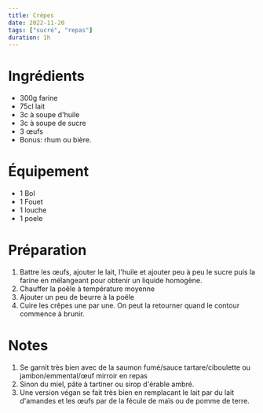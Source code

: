 ```yaml
---
title: Crêpes
date: 2022-11-20
tags: ["sucré", "repas"]
duration: 1h
---
```


# Ingrédients

+ 300g farine
+ 75cl lait
+ 3c à soupe d'huile
+ 3c à soupe de sucre
+ 3 œufs
+ Bonus: rhum ou bière.

# Équipement

+ 1 Bol
+ 1 Fouet
+ 1 louche
+ 1 poele

# Préparation

1. Battre les œufs, ajouter le lait, l'huile et ajouter peu à peu le sucre puis la farine en mélangeant
pour obtenir un liquide homogène.
2. Chauffer la poêle à température moyenne
3. Ajouter un peu de beurre à la poële
4. Cuire les crêpes une par une. On peut la retourner quand le contour commence à brunir.

# Notes

1. Se garnit très bien avec de la saumon fumé/sauce tartare/ciboulette ou jambon/emmental/œuf mirroir en
repas
2. Sinon du miel, pâte à tartiner ou sirop d'érable ambré.
3. Une version végan se fait très bien en remplacant le lait par du lait d'amandes et les œufs par de la
fécule de maïs ou de pomme de terre.